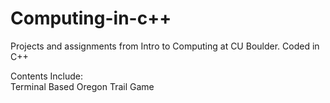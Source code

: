 # Computing-in-c++ 

Projects and assignments from Intro to Computing at CU Boulder. Coded in C++ <br />

Contents Include: <br />
	Terminal Based Oregon Trail Game <br />
  

